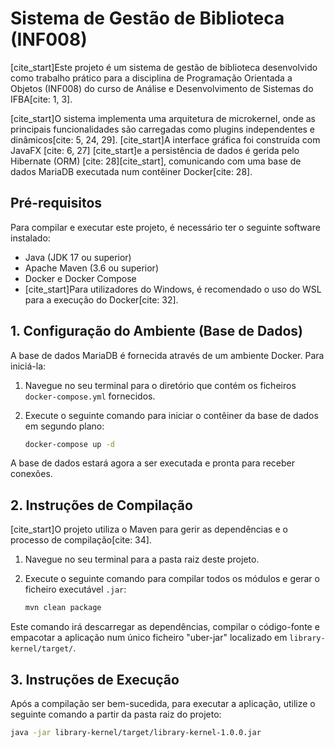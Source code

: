 # Sistema de Gestão de Biblioteca (INF008)

[cite_start]Este projeto é um sistema de gestão de biblioteca desenvolvido como trabalho prático para a disciplina de Programação Orientada a Objetos (INF008) do curso de Análise e Desenvolvimento de Sistemas do IFBA[cite: 1, 3].

[cite_start]O sistema implementa uma arquitetura de microkernel, onde as principais funcionalidades são carregadas como plugins independentes e dinâmicos[cite: 5, 24, 29]. [cite_start]A interface gráfica foi construída com JavaFX [cite: 6, 27] [cite_start]e a persistência de dados é gerida pelo Hibernate (ORM) [cite: 28][cite_start], comunicando com uma base de dados MariaDB executada num contêiner Docker[cite: 28].

## Pré-requisitos

Para compilar e executar este projeto, é necessário ter o seguinte software instalado:

* Java (JDK 17 ou superior)
* Apache Maven (3.6 ou superior)
* Docker e Docker Compose
* [cite_start]Para utilizadores do Windows, é recomendado o uso do WSL para a execução do Docker[cite: 32].

## 1. Configuração do Ambiente (Base de Dados)

A base de dados MariaDB é fornecida através de um ambiente Docker. Para iniciá-la:

1.  Navegue no seu terminal para o diretório que contém os ficheiros `docker-compose.yml` fornecidos.
2.  Execute o seguinte comando para iniciar o contêiner da base de dados em segundo plano:

    ```bash
    docker-compose up -d
    ```
A base de dados estará agora a ser executada e pronta para receber conexões.

## 2. Instruções de Compilação

[cite_start]O projeto utiliza o Maven para gerir as dependências e o processo de compilação[cite: 34].

1.  Navegue no seu terminal para a pasta raiz deste projeto.
2.  Execute o seguinte comando para compilar todos os módulos e gerar o ficheiro executável `.jar`:

    ```bash
    mvn clean package
    ```
Este comando irá descarregar as dependências, compilar o código-fonte e empacotar a aplicação num único ficheiro "uber-jar" localizado em `library-kernel/target/`.

## 3. Instruções de Execução

Após a compilação ser bem-sucedida, para executar a aplicação, utilize o seguinte comando a partir da pasta raiz do projeto:

```bash
java -jar library-kernel/target/library-kernel-1.0.0.jar